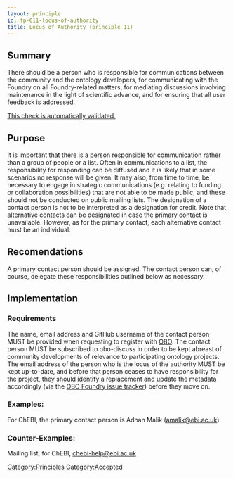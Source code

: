 ```yaml
---
layout: principle
id: fp-011-locus-of-authority
title: Locus of Authority (principle 11)
---
```


## Summary
There should be a person who is responsible for communications between the 
community and the ontology developers, for communicating with the Foundry on all 
Foundry-related matters, for mediating discussions involving maintenance in the 
light of scientific advance, and for ensuring that all user feedback is addressed.

[This check is automatically validated.](checks/fp_011)

## Purpose
It is important that there is a person responsible for communication rather than a group of people or a list. Often in communications to a list, the responsibility for responding can be diffused and it is likely that in some scenarios no response will be given. It may also, from time to time, be necessary to engage in strategic communications (e.g. relating to funding or collaboration possibilities) that are not able to be made public, and these should not be conducted on public mailing lists. The designation of a contact person is not to be interpreted as a designation for credit. Note that alternative contacts can be designated in case the primary contact is unavailable. However, as for the primary contact, each alternative contact must be an individual.

## Recomendations
A primary contact person should be assigned. The contact person can, of course, delegate 
these responsibilities outlined below as necessary.

## Implementation
    
### Requirements

The name, email address and GitHub username of the contact person MUST be provided when requesting to register with [OBO](http://obofoundry.org). The contact person MUST be subscribed to obo-discuss in order to be kept abreast of community developments of relevance to 
participating ontology projects. The email address of the person who is the locus of the 
authority MUST be kept up-to-date, and before that person ceases to have responsibility 
for the project, they should identify a replacement and update the metadata accordingly 
(via the [OBO Foundry issue tracker](https://github.com/OBOFoundry/OBOFoundry.github.io/issues)) before they move on. 

### Examples: 
For ChEBI, the primary contact person is Adnan Malik (amalik@ebi.ac.uk). 

### Counter-Examples: 
Mailing list; for ChEBI, chebi-help@ebi.ac.uk

<Category:Principles> <Category:Accepted>
